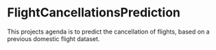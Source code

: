 # FlightCancellationsPrediction
This projects agenda is to predict the cancellation of flights, based on a previous domestic flight dataset. 
